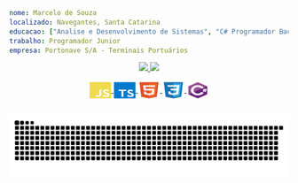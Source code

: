 


```yaml
nome: Marcelo de Souza
localizado: Navegantes, Santa Catarina
educacao: ["Analise e Desenvolvimento de Sistemas", "C# Programador Back End"]
trabalho: Programador Junior
empresa: Portonave S/A - Terminais Portuários
```



 <div align="center">
  <a href="https://github.com/marcelonvg">
  <img height="150em" src="https://github-readme-stats.vercel.app/api?username=marcelonvg&show_icons=true&theme=dracula&include_all_commits=true&count_private=true"/>
  <img height="150em" src="https://github-readme-stats.vercel.app/api/top-langs/?username=marcelonvg&layout=compact&langs_count=7&theme=dracula"/>
</div>
  

<div align="center"><br>
  <img align="center" alt="Celo-Js" height="30" width="40" src="https://raw.githubusercontent.com/devicons/devicon/master/icons/javascript/javascript-plain.svg">
  <img align="center" alt="Celo-Ts" height="30" width="40" src="https://raw.githubusercontent.com/devicons/devicon/master/icons/typescript/typescript-plain.svg">
  <img align="center" alt="Celo-HTML" height="30" width="40" src="https://raw.githubusercontent.com/devicons/devicon/master/icons/html5/html5-original.svg">
  <img align="center" alt="Celo-CSS" height="30" width="40" src="https://raw.githubusercontent.com/devicons/devicon/master/icons/css3/css3-original.svg">
  <img align="center" alt="Celo-Csharp" height="30" width="40" src="https://raw.githubusercontent.com/devicons/devicon/master/icons/csharp/csharp-original.svg">
</div>
  
  ##
 
  ![Snake animation](https://github.com/marcelonvg/marcelonvg/blob/output/github-contribution-grid-snake.svg)
 
</div>

